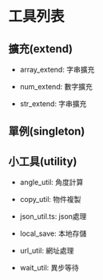 # 工具列表

## 擴充(extend)

- array_extend: 字串擴充

- num_extend: 數字擴充

- str_extend: 字串擴充

## 單例(singleton)

## 小工具(utility)

- angle_util: 角度計算

- copy_util: 物件複製

- json_util.ts: json處理

- local_save: 本地存儲

- url_util: 網址處理

- wait_util: 異步等待
